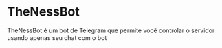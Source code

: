 # TheNessBot
TheNessBot é um bot de Telegram que permite você controlar o servidor usando apenas seu chat com o bot
